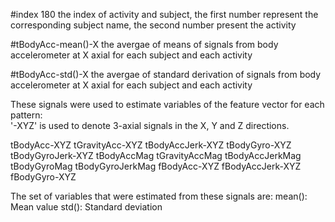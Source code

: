 #index 180
  the index of activity and subject, the first number represent the corresponding subject name, the second number present the activity

#tBodyAcc-mean()-X 
  the avergae of means of signals from body accelerometer at X axial for each subject and each activity 
  
#tBodyAcc-std()-X 
   the avergae of standard derivation of signals from body accelerometer at X axial for each subject and each activity 

These signals were used to estimate variables of the feature vector for each pattern:  
'-XYZ' is used to denote 3-axial signals in the X, Y and Z directions.

tBodyAcc-XYZ
tGravityAcc-XYZ
tBodyAccJerk-XYZ
tBodyGyro-XYZ
tBodyGyroJerk-XYZ
tBodyAccMag
tGravityAccMag
tBodyAccJerkMag
tBodyGyroMag
tBodyGyroJerkMag
fBodyAcc-XYZ
fBodyAccJerk-XYZ
fBodyGyro-XYZ  

The set of variables that were estimated from these signals are: 
mean(): Mean value
std(): Standard deviation
